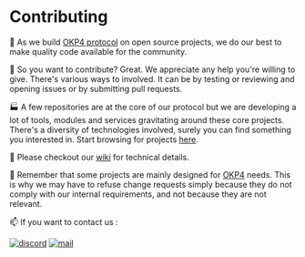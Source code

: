 # Contributing

👐 As we build [OKP4 protocol](https://okp4.network) on open source projects, we do our best to make quality code available for the community.

🙋 So you want to contribute? Great. We appreciate any help you're willing to give. There's various ways to involved. It can be by testing or reviewing and opening issues or by submitting pull requests.

🏭 A few repositories are at the core of our protocol but we are developing a lot of tools, modules and services gravitating around these core projects. There's a diversity of technologies involved, surely you can find something you interested in. Start browsing for projects [here](https://github.com/orgs/okp4/repositories).

📜 Please checkout our [wiki](https://github.com/okp4/wiki/wiki) for technical details.

🧐 Remember that some projects are mainly designed for [OKP4](https://github.com/okp4) needs. This is why we may have to refuse change requests simply because they do not comply with our internal requirements, and not because they are not relevant.

📫 If you want to contact us :

[![discord](https://img.shields.io/badge/Discord-7289DA?style=for-the-badge&logo=discord&logoColor=white)](https://discord.gg/GHNZh4SaJ3)
[![mail](https://img.shields.io/badge/Mail-005FF9?style=for-the-badge&logo=mail.ru&logoColor=white)](mailto:opensource@okp4.com)
